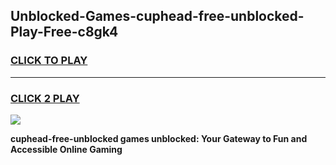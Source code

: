 
## Unblocked-Games-cuphead-free-unblocked-Play-Free-c8gk4
<h3>
<a href="https://premium76.site?title=cuphead-free-unblocked&ref=18A1">CLICK TO PLAY</a></h3>
<hr>

<h3>
<a href="https://premium76.site?title=cuphead-free-unblocked&ref=18A1">CLICK 2 PLAY</a>
  
</h3>

<a href="https://premium76.site?title=cuphead-free-unblocked&ref=18A1"><img src="https://clearcache.store/games.png"></a>


**cuphead-free-unblocked games unblocked: Your Gateway to Fun and Accessible Online Gaming**
